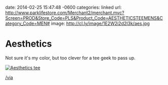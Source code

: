 date: 2014-02-25 15:47:48 -0600
categories: linked
url: http://www.parklifestore.com/Merchant2/merchant.mvc?Screen=PROD&Store_Code=PLS&Product_Code=AESTHETICSTEEMENS&Category_Code=MEN#
image: http://cl.ly/image/1E2W2i2d2I3k/aes.jpg

# Aesthetics

Not sure it's my color, but too clever for a tee geek to pass up.

[![Aesthetics tee][image]][link]

[/via][uniwatch]

[image]: http://cl.ly/image/1E2W2i2d2I3k/aes.jpg
[link]: http://www.parklifestore.com/Merchant2/merchant.mvc?Screen=PROD&Store_Code=PLS&Product_Code=AESTHETICSTEEMENS&Category_Code=MEN#
[uniwatch]: http://www.uni-watch.com/2014/02/25/the-most-perfect-uni-watch-t-shirt-ever/

